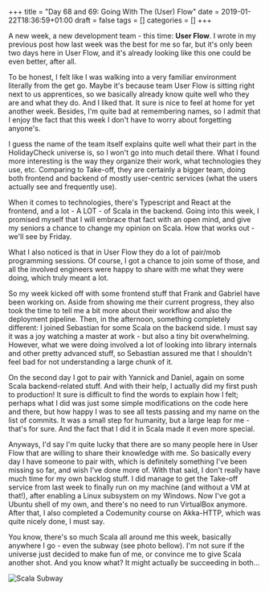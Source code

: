 +++
title = "Day 68 and 69: Going With The (User) Flow"
date = 2019-01-22T18:36:59+01:00
draft = false
tags = []
categories = []
+++

A new week, a new development team - this time: __User Flow__. I wrote in my previous post how last week was the best for me so far, but it's only been two days here in User Flow, and it's already looking like this one could be even better, after all.

To be honest, I felt like I was walking into a very familiar environment literally from the get go. Maybe it's because team User Flow is sitting right next to us apprentices, so we basically already know quite well who they are and what they do. And I liked that. It sure is nice to feel at home for yet another week. Besides, I'm quite bad at remembering names, so I admit that I enjoy the fact that this week I don't have to worry about forgetting anyone's. 

I guess the name of the team itself explains quite well what their part in the HolidayCheck universe is, so I won't go into much detail there. What I found more interesting is the way they organize their work, what technologies they use, etc. Comparing to Take-off, they are certainly a bigger team, doing both frontend and backend of mostly user-centric services (what the users actually see and frequently use). 

When it comes to technologies, there's Typescript and React at the frontend, and a lot - A LOT - of Scala in the backend. Going into this week, I promised myself that I will embrace that fact with an open mind, and give my seniors a chance to change my opinion on Scala. How that works out - we'll see by Friday.

What I also noticed is that in User Flow they do a lot of pair/mob programming sessions. Of course, I got a chance to join some of those, and all the involved engineers were happy to share with me what they were doing, which truly meant a lot.

So my week kicked off with some frontend stuff that Frank and Gabriel have been working on. Aside from showing me their current progress, they also took the time to tell me a bit more about their workflow and also the deployment pipeline. Then, in the afternoon, something completely different: I joined Sebastian for some Scala on the backend side. I must say it was a joy watching a master at work - but also a tiny bit overwhelming. However, what we were doing involved a lot of looking into library internals and other pretty advanced stuff, so Sebastian assured me that I shouldn't feel bad for not understanding a large chunk of it. 

On the second day I got to pair with Yannick and Daniel, again on some Scala backend-related stuff. And with their help, I actually did my first push to production! It sure is difficult to find the words to explain how I felt; perhaps what I did was just some simple modifications on the code here and there, but how happy I was to see all tests passing and my name on the list of commits. It was a small step for humanity, but a large leap for me - that's for sure. And the fact that I did it in Scala made it even more special.

Anyways, I'd say I'm quite lucky that there are so many people here in User Flow that are willing to share their knowledge with me. So basically every day I have someone to pair with, which is definitely something I've been missing so far, and wish I've done more of. With that said, I don't really have much time for my own backlog stuff. I did manage to get the Take-off service from last week to finally run on my machine (and without a VM at that!), after enabling a Linux subsystem on my Windows. Now I've got a Ubuntu shell of my own, and there's no need to run VirtualBox anymore. After that, I also completed a Codemunity course on Akka-HTTP, which was quite nicely done, I must say.

You know, there's so much Scala all around me this week, basically anywhere I go - even the subway (see photo bellow). I'm not sure if the universe just decided to make fun of me, or convince me to give Scala another shot. And you know what? It might actually be succeeding in both...

![Scala Subway](https://mashareko.tk/scala-subway.jpg)